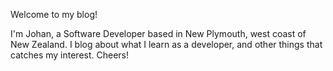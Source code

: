 Welcome to my blog!

I'm Johan, a Software Developer based in New Plymouth, west coast of New Zealand. I blog about what I learn as a developer, and other things that catches my interest.
Cheers!
